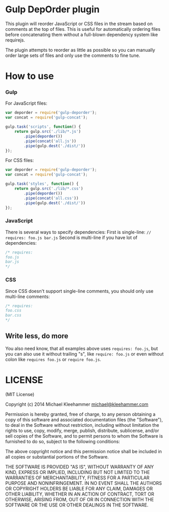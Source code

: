 Gulp DepOrder plugin
====================

This plugin will reorder JavaScript or CSS files in the stream based on comments at the top of files.
This is useful for automatically ordering files before concatenating them without a full-blown dependency system like requirejs.

The plugin attempts to reorder as little as possible so you can manually order large sets of
files and only use the comments to fine tune.

# How to use

### Gulp
For JavaScript files:
```javascript
var deporder = require('gulp-deporder');
var concat = require('gulp-concat');

gulp.task('scripts', function() {
    return gulp.src('./lib/*.js')
        .pipe(deporder())
        .pipe(concat('all.js'))
        .pipe(gulp.dest('./dist/'))
});
```

For CSS files:
```javascript
var deporder = require('gulp-deporder');
var concat = require('gulp-concat');

gulp.task('styles', function() {
    return gulp.src('./lib/*.css')
        .pipe(deporder())
        .pipe(concat('all.css'))
        .pipe(gulp.dest('./dist/'))
});
```

### JavaScript

There is several ways to specify dependencies:
First is single-line:
``// requires: foo.js bar.js``
Second is multi-line if you have lot of dependencies:
```javascript
/* requires:
foo.js
bar.js
*/
```

### CSS
Since CSS doesn't support single-line comments, you should only use multi-line comments:
```css
/* requires:
foo.css
bar.css
*/
```

## Write less, do more
You also need know, that all examples above uses ``requires: foo.js``, but you can also use it without trailing "s", like ``require: foo.js`` or even without colon like ``requires foo.js`` or ``require foo.js``.

# LICENSE

(MIT License)

Copyright (c) 2014 Michael Kleehammer <michael@kleehammer.com>

Permission is hereby granted, free of charge, to any person obtaining
a copy of this software and associated documentation files (the
"Software"), to deal in the Software without restriction, including
without limitation the rights to use, copy, modify, merge, publish,
distribute, sublicense, and/or sell copies of the Software, and to
permit persons to whom the Software is furnished to do so, subject to
the following conditions:

The above copyright notice and this permission notice shall be
included in all copies or substantial portions of the Software.

THE SOFTWARE IS PROVIDED "AS IS", WITHOUT WARRANTY OF ANY KIND,
EXPRESS OR IMPLIED, INCLUDING BUT NOT LIMITED TO THE WARRANTIES OF
MERCHANTABILITY, FITNESS FOR A PARTICULAR PURPOSE AND
NONINFRINGEMENT. IN NO EVENT SHALL THE AUTHORS OR COPYRIGHT HOLDERS BE
LIABLE FOR ANY CLAIM, DAMAGES OR OTHER LIABILITY, WHETHER IN AN ACTION
OF CONTRACT, TORT OR OTHERWISE, ARISING FROM, OUT OF OR IN CONNECTION
WITH THE SOFTWARE OR THE USE OR OTHER DEALINGS IN THE SOFTWARE.
